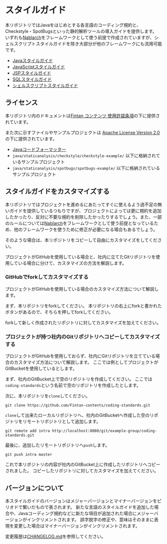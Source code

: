 # スタイルガイド

本リポジトリではJavaをはじめとする各言語のコーディング規約と、Checkstyle・SpotBugsといった静的解析ツールの導入ガイドを提供します。
いずれも[Nablarch](https://fintan.jp/page/1868/)をフレームワークとして使う前提で作成されていますが、シェルスクリプトスタイルガイドを除き大部分が他のフレームワークにも流用可能です。

- [Javaスタイルガイド](./java/README.md)
- [JavaScriptスタイルガイド](./js/README.md)
- [JSPスタイルガイド](./jsp/README.md)
- [SQLスタイルガイド](./sql/README.md)
- [シェルスクリプトスタイルガイド](./shell/README.md)

## ライセンス

本リポジトリ内のドキュメントは<a href="https://fintan.jp/page/295/">Fintan コンテンツ 使用許諾条項</a>の下に提供されています。

また次に示すファイルやサンプルプロジェクトは [Apache License Version 2.0](https://www.apache.org/licenses/LICENSE-2.0.txt) の下に提供されています。

- [Javaコードフォーマッター](./java/assets/nablarch-code-formatter.xml)
- `java/staticanalysis/checkstyle/checkstyle-example/` 以下に格納されているサンプルプロジェクト
- `java/staticanalysis/spotbugs/spotbugs-example/` 以下に格納されているサンプルプロジェクト

## スタイルガイドをカスタマイズする

本リポジトリではプロジェクトを進めるにあたってすぐに使えるよう過不足の無いガイドを提供しているつもりですが、プロジェクトによっては更に規約を追加したかったり、反対に不要な規約を削除したかったりするでしょう。また、一部のルールについては[Nablarch](https://fintan.jp/page/1868/)をフレームワークとして使う前提となっているため、他のフレームワークを使うために修正が必要になる場合もあるでしょう。

そのような場合は、本リポジトリをコピーして自由にカスタマイズをしてください。

プロジェクトがGitHubを使用している場合と、社内に立てたGitリポジトリを使用している場合に分けて、カスタマイズの方法を解説します。

### GitHubでforkしてカスタマイズする

プロジェクトがGitHubを使用している場合のカスタマイズ方法について解説します。

まず、本リポジトリをforkしてください。
本リポジトリの右上にforkと書かれたボタンがあるので、そちらを押してforkしてください。

forkして新しく作成されたリポジトリに対してカスタマイズを加えてください。

### プロジェクトが持つ社内のGitリポジトリへコピーしてカスタマイズする

プロジェクトがGitHubを使用しておらず、社内にGitリポジトリを立てている場合のカスタマイズ方法について解説します。
ここでは例としてプロジェクトがGitBucketを使用しているとします。

まず、社内のGitBucket上で空のリポジトリを作成してください。
ここでは`coding-standards`という名前で空のリポジトリを作成したとします。

次に、本リポジトリを`clone`してください。

```console
git clone https://github.com/Fintan-contents/coding-standards.git
```

`clone`して出来たローカルリポジトリへ、社内のGitBucketへ作成した空のリポジトリをリモートリポジトリとして追加します。

```console
git remote add intra http://localhost:8080/git/example-group/coding-standards.git
```

最後に、追加したリモートリポジトリへ`push`します。

```console
git push intra master
```

これで本リポジトリの内容が社内のGitBucket上に作成したリポジトリへコピーされました。
コピーしたリポジトリに対してカスタマイズを加えてください。

## バージョンについて

本スタイルガイドのバージョンはメジャーバージョンとマイナーバージョンをピリオドで繋いだもので表されます。
新たな言語のスタイルガイドを追加した場合や、Javaコーディング規約などに新たな項目が追加された場合にメジャーバージョンがインクリメントされます。
誤字脱字の修正や、意味はそのままに表現を変更した場合はマイナーバージョンがインクリメントされます。

変更履歴は[CHANGELOG.md](./CHANGELOG.md)を参照してください。


